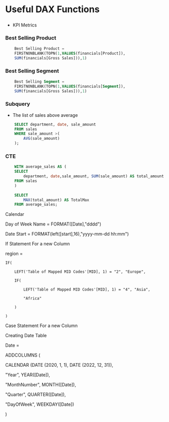 # Useful DAX Functions
##### 
- KPI Metrics
### Best Selling Product 
```sql
	Best Selling Product = 
	FIRSTNONBLANK(TOPN(1,VALUES(financials[Product]),
	SUM(financials[Gross Sales])),1)
```

### Best Selling Segment
```sql
	Best Selling Segment = 
	FIRSTNONBLANK(TOPN(1,VALUES(financials[Segment]),
	SUM(financials[Gross Sales])),1) 

```
### Subquery
- The list of sales above average 
```sql
	SELECT department, date, sale_amount
	FROM sales
	WHERE sale_amount >(
		AVG(sale_amount)
	);
```
### CTE

```sql
	WITH average_sales AS (
	SELECT
		department, date,sale_amount, SUM(sale_amount) AS total_amount
	FROM sales
	)
	 
	SELECT
		MAX(total_amount) AS TotalMax
	FROM average_sales;
```

 

 

Calendar 

Day of Week Name = FORMAT([Date],"dddd") 

Date Start = FORMAT(left([start],16),"yyyy-mm-dd hh:mm") 

 

If Statement For a new Column 

region =  

    IF( 

        LEFT('Table of Mapped MID Codes'[MID], 1) = "2", "Europe", 

        IF( 

            LEFT('Table of Mapped MID Codes'[MID], 1) = "4", "Asia", 

            "Africa" 

        ) 

    ) 

 

Case Statement For a new Column 

 

Creating Date Table 

 

Date =  

ADDCOLUMNS ( 

CALENDAR (DATE (2020, 1, 1), DATE (2022, 12, 31)), 

"Year", YEAR([Date]), 

"MonthNumber", MONTH([Date]), 

"Quarter", QUARTER([Date]), 

"DayOfWeek", WEEKDAY([Date]) 

) 

 